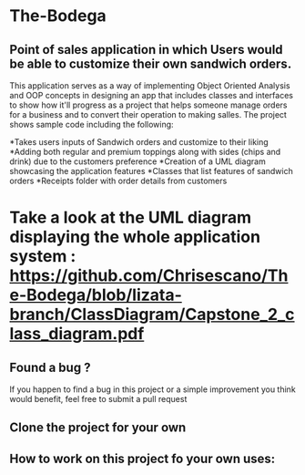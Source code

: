# The-Bodega
## Point of sales application in which Users would be able to customize their own sandwich orders.

This application serves as a way of implementing Object Oriented Analysis and OOP concepts in designing an app that includes classes and interfaces to show how it'll progress as a project that helps someone manage orders for a business and to convert their operation to making salles. The project shows sample code including the following:

*Takes users inputs of Sandwich orders and customize to their liking 
*Adding both regular and premium toppings along with sides (chips and drink) due to the customers preference
*Creation of a UML diagram showcasing the application features
*Classes that list features of sandwich orders
*Receipts folder with order details from customers

# Take a look at the UML diagram displaying the whole application system : https://github.com/Chrisescano/The-Bodega/blob/lizata-branch/ClassDiagram/Capstone_2_class_diagram.pdf

## Found a bug ?
If you happen to find a bug in this project  or a simple improvement you think would benefit, feel free to submit a pull request

## Clone the project for your own

## How to work on this project fo your own uses:
